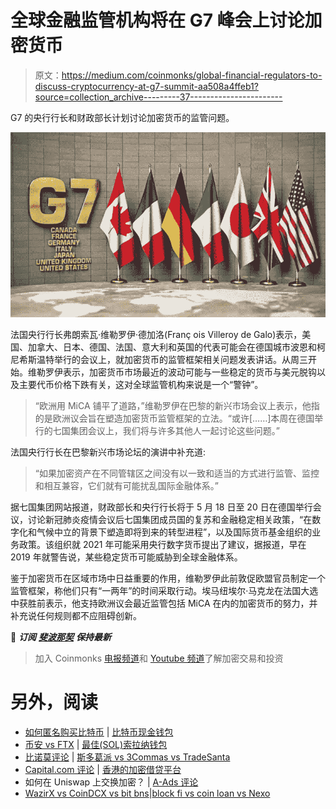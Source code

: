 # 全球金融监管机构将在 G7 峰会上讨论加密货币

> 原文：<https://medium.com/coinmonks/global-financial-regulators-to-discuss-cryptocurrency-at-g7-summit-aa508a4ffeb1?source=collection_archive---------37----------------------->

G7 的央行行长和财政部长计划讨论加密货币的监管问题。

![](img/9977f8d0d23c85bac9a72d66e57fc308.png)

法国央行行长弗朗索瓦·维勒罗伊·德加洛(Franç ois Villeroy de Galo)表示，美国、加拿大、日本、德国、法国、意大利和英国的代表可能会在德国城市波恩和柯尼希斯温特举行的会议上，就加密货币的监管框架相关问题发表讲话。从周三开始。维勒罗伊表示，加密货币市场最近的波动可能与一些稳定的货币与美元脱钩以及主要代币价格下跌有关，这对全球监管机构来说是一个“警钟”。

> “欧洲用 MiCA 铺平了道路，”维勒罗伊在巴黎的新兴市场会议上表示，他指的是欧洲议会旨在塑造加密货币监管框架的立法。“或许[……]本周在德国举行的七国集团会议上，我们将与许多其他人一起讨论这些问题。”

法国央行行长在巴黎新兴市场论坛的演讲中补充道:

> “如果加密资产在不同管辖区之间没有以一致和适当的方式进行监管、监控和相互兼容，它们就有可能扰乱国际金融体系。”

据七国集团网站报道，财政部长和央行行长将于 5 月 18 日至 20 日在德国举行会议，讨论新冠肺炎疫情会议后七国集团成员国的复苏和金融稳定相关政策，“在数字化和气候中立的背景下塑造即将到来的转型进程”，以及国际货币基金组织的业务政策。该组织就 2021 年可能采用央行数字货币提出了建议，据报道，早在 2019 年就警告说，某些稳定货币可能威胁到全球金融体系。

鉴于加密货币在区域市场中日益重要的作用，维勒罗伊此前敦促欧盟官员制定一个监管框架，称他们只有“一两年”的时间采取行动。埃马纽埃尔·马克龙在法国大选中获胜前表示，他支持欧洲议会最近监管包括 MiCA 在内的加密货币的努力，并补充说任何规则都不应阻碍创新。

📰 ***订阅*** [***斐波那契***](/@unclefibonacci) ***保持最新***

> 加入 Coinmonks [电报频道](https://t.me/coincodecap)和 [Youtube 频道](https://www.youtube.com/c/coinmonks/videos)了解加密交易和投资

# 另外，阅读

*   [如何匿名购买比特币](https://coincodecap.com/buy-bitcoin-anonymously) | [比特币现金钱包](https://coincodecap.com/bitcoin-cash-wallets)
*   [币安 vs FTX](https://coincodecap.com/binance-vs-ftx) | [最佳(SOL)索拉纳钱包](https://coincodecap.com/solana-wallets)
*   [比诺莫评论](https://coincodecap.com/binomo-review) | [斯多葛派 vs 3Commas vs TradeSanta](https://coincodecap.com/stoic-vs-3commas-vs-tradesanta)
*   [Capital.com 评论](https://coincodecap.com/capital-com-review) | [香港的加密借贷平台](https://coincodecap.com/crypto-lending-hong-kong)
*   如何在 Uniswap 上交换加密？ | [A-Ads 评论](https://coincodecap.com/a-ads-review)
*   [WazirX vs CoinDCX vs bit bns](/coinmonks/wazirx-vs-coindcx-vs-bitbns-149f4f19a2f1)|[block fi vs coin loan vs Nexo](/coinmonks/blockfi-vs-coinloan-vs-nexo-cb624635230d)